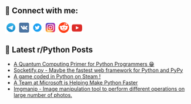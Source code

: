 ## 🔎 Connect with me:
[<img src="https://github.com/bullbesh/bullbesh/blob/main/images/Telegram.png" width="32" height="32" />](https://t.me/bullbesh)
[<img src="https://github.com/bullbesh/bullbesh/blob/main/images/VK.png" width="32" height="32" />](https://vk.com/bullbesh)
[<img src="https://github.com/bullbesh/bullbesh/blob/main/images/Twitter.png" width="32" height="32" />](https://twitter.com/bullbesh1)
[<img src="https://github.com/bullbesh/bullbesh/blob/main/images/Instagram.png" width="32" height="32" />](https://www.instagram.com/bullbesh)
[<img src="https://github.com/bullbesh/bullbesh/blob/main/images/Reddit.png" width="32" height="32" />](https://www.reddit.com/user/bullbesh)
[<img src="https://github.com/bullbesh/bullbesh/blob/main/images/YouTube.png" width="32" height="32" />](https://www.youtube.com/channel/UCtfjRs6uzgq5mfm8S06WTcg)

## 📕 Latest r/Python Posts
<!-- BLOG-POST-LIST:START -->
- [A Quantum Computing Primer for Python Programmers 😁](https://www.reddit.com/r/Python/comments/ypzp3k/a_quantum_computing_primer_for_python_programmers/)
- [Socketify.py - Maybe the fastest web framework for Python and PyPy](https://www.reddit.com/r/Python/comments/ypyxb5/socketifypy_maybe_the_fastest_web_framework_for/)
- [A game coded in Python on Steam !](https://www.reddit.com/r/Python/comments/ypy02u/a_game_coded_in_python_on_steam/)
- [A Team at Microsoft is Helping Make Python Faster](https://www.reddit.com/r/Python/comments/yptejs/a_team_at_microsoft_is_helping_make_python_faster/)
- [Imgmanip - Image manipulation tool to perform different operations on large number of photos.](https://www.reddit.com/r/Python/comments/ypslpa/imgmanip_image_manipulation_tool_to_perform/)
<!-- BLOG-POST-LIST:END -->
